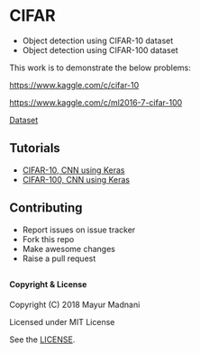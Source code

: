 # CIFAR
- Object detection using CIFAR-10 dataset
- Object detection using CIFAR-100 dataset

This work is to demonstrate the below problems: 

https://www.kaggle.com/c/cifar-10

https://www.kaggle.com/c/ml2016-7-cifar-100

[Dataset](https://www.cs.toronto.edu/~kriz/cifar.html)


## Tutorials
* [CIFAR-10, CNN using Keras](CIFAR_10_CNN-Keras.ipynb)
* [CIFAR-100, CNN using Keras](CIFAR_100_CNN-Keras.ipynb)

## Contributing
* Report issues on issue tracker
* Fork this repo
* Make awesome changes
* Raise a pull request

##
#### Copyright & License

Copyright (C) 2018  Mayur Madnani

Licensed under MIT License

See the [LICENSE](LICENSE).